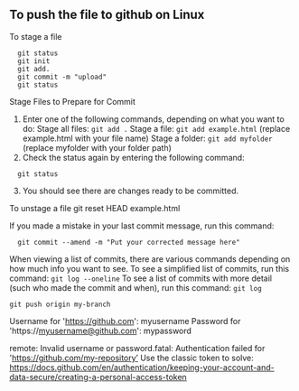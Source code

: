 ## To push the file to github on Linux

To stage a file
```
  git status
  git init
  git add.
  git commit -m "upload"
  git status
```
Stage Files to Prepare for Commit

1. Enter one of the following commands, depending on what you want to do:
    Stage all files: ```git add .```
    Stage a file: ```git add example.html``` (replace example.html with your file name)
    Stage a folder: ```git add myfolder``` (replace myfolder with your folder path)
2. Check the status again by entering the following command:
```
  git status
```
3. You should see there are changes ready to be committed.


To unstage a file
  git reset HEAD example.html
 
If you made a mistake in your last commit message, run this command:
```
  git commit --amend -m "Put your corrected message here"
```
When viewing a list of commits, there are various commands depending on how much info you want to see.
    To see a simplified list of commits, run this command: ```git log --oneline```
    To see a list of commits with more detail (such who made the commit and when), run this command: ```git log```
    
    
```
git push origin my-branch
```
Username for 'https://github.com': myusername
Password for 'https://myusername@github.com': mypassword

remote: Invalid username or password.fatal: Authentication failed for 'https://github.com/my-repository’
Use the classic token to solve: https://docs.github.com/en/authentication/keeping-your-account-and-data-secure/creating-a-personal-access-token
